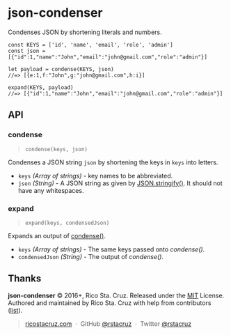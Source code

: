 # json-condenser

Condenses JSON by shortening literals and numbers.

```
const KEYS = ['id', 'name', 'email', 'role', 'admin']
const json = [{"id":1,"name":"John","email":"john@gmail.com","role":"admin"}]

let payload = condense(KEYS, json)
//=> [{e:1,f:"John",g:"john@gmail.com",h:i}]

expand(KEYS, payload)
//=> [{"id":1,"name":"John","email":"john@gmail.com","role":"admin"}]
```

## API

### condense

> `condense(keys, json)`

Condenses a JSON string `json` by shortening the keys in `keys` into letters.

- `keys` *(Array of strings)* - key names to be abbreviated.
- `json` *(String)* - A JSON string as given by [JSON.stringify()](http://devdocs.io/javascript/global_objects/json/stringify). It should not have any whitespaces.


### expand

> `expand(keys, condensedJson)`

Expands an output of [condense()](#condense).

- `keys` *(Array of strings)* - The same keys passed onto *condense()*.
- `condensedJson` *(String)* - The output of *condense()*.

## Thanks

**json-condenser** © 2016+, Rico Sta. Cruz. Released under the [MIT] License.<br>
Authored and maintained by Rico Sta. Cruz with help from contributors ([list][contributors]).

> [ricostacruz.com](http://ricostacruz.com) &nbsp;&middot;&nbsp;
> GitHub [@rstacruz](https://github.com/rstacruz) &nbsp;&middot;&nbsp;
> Twitter [@rstacruz](https://twitter.com/rstacruz)

[MIT]: http://mit-license.org/
[contributors]: http://github.com/rstacruz/json-condenser/contributors
